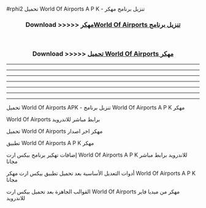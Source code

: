 #rphi2 تحميل World Of Airports  A P K - تنزيل برنامج مهكر



<div align="center">
<h3>Download >>>>> <a href="https://runaway1.web.app/?sq=World Of Airports ">مهكرWorld Of Airports  تنزيل برنامج</a></h3><br>

<h3>Download >>>>> <a href="https://runaway1.web.app/?sq=World Of Airports ">تحميل World Of Airports  مهكر</a></h3>
</div>


----------------------------------------------------------

----------------------------------------------------------

----------------------------------------------------------

----------------------------------------------------------

----------------------------------------------------------

----------------------------------------------------------

----------------------------------------------------------

تحميل World Of Airports  APK - تنزيل برنامج World Of Airports  A P K مهكر

World Of Airports  برابط مباشر للاندرويد

تحميل World Of Airports  مهكر اخر اصدار

تطبيق World Of Airports  A P K مهكر

إضافات تهكير برنامج بيكس ارت World Of Airports  A P K للاندرويد برابط مباشر مجانا

أدوات التعديل الأساسية بعد تحميل تطبيق بيكس ارت مهكر World Of Airports  A P K مجانا

القوالب الجاهزة بعد تحميل بيكس ارت World Of Airports  مهكر من ميديا فاير للاندرويد


